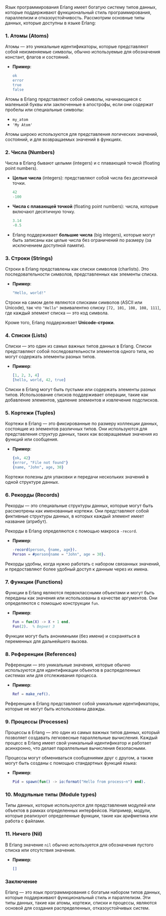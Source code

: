 Язык программирования Erlang имеет богатую систему типов данных, которые поддерживают функциональный стиль программирования, параллелизм и отказоустойчивость. Рассмотрим основные типы данных, которые доступны в языке Erlang:

### 1. **Атомы (Atoms)**
Атомы — это уникальные идентификаторы, которые представляют собой неизменяемые символы, обычно используемые для обозначения констант, флагов и состояний.

- **Пример**:
  ```erlang
  ok
  error
  true
  false
  ```

Атомы в Erlang представляют собой символы, начинающиеся с маленькой буквы или заключенные в апострофы, если они содержат пробелы или специальные символы:

- `my_atom`
- `'My Atom'`

Атомы широко используются для представления логических значений, состояний, и для возвращаемых значений в функциях.

### 2. **Числа (Numbers)**
Числа в Erlang бывают целыми (integers) и с плавающей точкой (floating point numbers).

- **Целые числа** (integers): представляют собой числа без десятичной точки.
  ```erlang
  42
  -100
  ```

- **Числа с плавающей точкой** (floating point numbers): числа, которые включают десятичную точку.
  ```erlang
  3.14
  -0.5
  ```

- Erlang поддерживает **большие числа** (big integers), которые могут быть записаны как целые числа без ограничений по размеру (за исключением доступной памяти).

### 3. **Строки (Strings)**
Строки в Erlang представлены как списки символов (charlists). Это последовательности символов, представленных как элементы списка.

- **Пример**:
  ```erlang
  "Hello, world!"
  ```

Строки на самом деле являются списками символов (ASCII или Unicode), так что `"Hello"` эквивалентно списку `[72, 101, 108, 108, 111]`, где каждый элемент списка — это код символа.

Кроме того, Erlang поддерживает **Unicode-строки**.

### 4. **Списки (Lists)**
Списки — это один из самых важных типов данных в Erlang. Списки представляют собой последовательности элементов одного типа, но могут содержать элементы разных типов.

- **Пример**:
  ```erlang
  [1, 2, 3, 4]
  [hello, world, 42, true]
  ```

Списки в Erlang могут быть пустыми или содержать элементы разных типов. Использование списков поддерживает операции, такие как добавление элементов, удаление элементов и извлечение подсписков.

### 5. **Кортежи (Tuples)**
Кортежи в Erlang — это фиксированные по размеру коллекции данных, состоящие из элементов различных типов. Они используются для представления структур данных, таких как возвращаемые значения из функций или сообщения.

- **Пример**:
  ```erlang
  {ok, 42}
  {error, "File not found"}
  {name, "John", age, 30}
  ```

Кортежи полезны для упаковки и передачи нескольких значений в одной структуре данных.

### 6. **Рекорды (Records)**
Рекорды — это специальные структуры данных, которые могут быть рассмотрены как именованные кортежи. Они представляют собой фиктивные структуры данных, в которых каждый элемент имеет название (атрибут).

Рекорды в Erlang определяются с помощью макроса `-record`.

- **Пример**:
  ```erlang
  -record(person, {name, age}).
  Person = #person{name = "John", age = 30}.
  ```

Рекорды удобны, когда нужно работать с набором связанных значений, и предоставляют более удобный доступ к данным через их имена.

### 7. **Функции (Functions)**
Функции в Erlang являются первоклассными объектами и могут быть переданы как значения или использованы в качестве аргументов. Они определяются с помощью конструкции `fun`.

- **Пример**:
  ```erlang
  Fun = fun(X) -> X + 1 end.
  Fun(2).  % Вернет 3
  ```

Функции могут быть анонимными (без имени) и сохраняться в переменных для дальнейшего вызова.

### 8. **Референции (References)**
Референции — это уникальные значения, которые обычно используются для идентификации объектов в распределенных системах или для отслеживания процесса.

- **Пример**:
  ```erlang
  Ref = make_ref().
  ```

Референции в Erlang представляют собой уникальные идентификаторы, которые не могут быть использованы дважды.

### 9. **Процессы (Processes)**
Процессы в Erlang — это один из самых важных типов данных, который позволяет создавать легковесные параллельные вычисления. Каждый процесс в Erlang имеет свой уникальный идентификатор и работает асинхронно, что делает параллельные вычисления безопасными.

Процессы могут обмениваться сообщениями друг с другом, а также могут быть созданы с помощью стандартных функций языка:

- **Пример**:
  ```erlang
  Pid = spawn(fun() -> io:format("Hello from process~n") end).
  ```

### 10. **Модульные типы (Module types)**
Типы данных, которые используются для представления модулей или объектов в рамках определенных интерфейсов. Например, модули, которые реализуют определенные функции, такие как арифметика или работа с файлами.

### 11. **Ничего (Nil)**
В Erlang значение `nil` обычно используется для обозначения пустого списка или отсутствия значения.

- **Пример**:
  ```erlang
  []
  ```

### Заключение

Erlang — это язык программирования с богатым набором типов данных, которые поддерживают функциональный стиль и параллелизм. Эти типы данных, такие как атомы, кортежи, списки и процессы, являются основой для создания распределенных, отказоустойчивых систем.